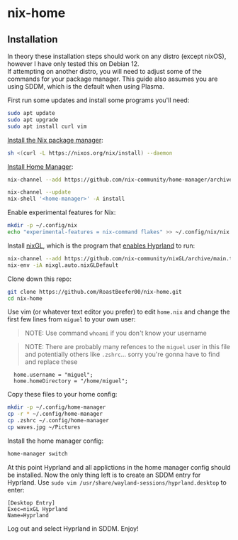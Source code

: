 # nix-home
## Installation
In theory these installation steps should work on any distro (except nixOS), however I have only tested this on Debian 12.  
If attempting on another distro, you will need to adjust some of the commands for your package manager.
This guide also assumes you are using SDDM, which is the default when using Plasma.

First run some updates and install some programs you'll need:
```bash
sudo apt update
sudo apt upgrade
sudo apt install curl vim
```

[Install the Nix package manager](https://nixos.org/download/):
```bash
sh <(curl -L https://nixos.org/nix/install) --daemon
```

[Install Home Manager](https://nix-community.github.io/home-manager/index.xhtml#sec-install-standalone):
```bash
nix-channel --add https://github.com/nix-community/home-manager/archive/master.tar.gz home-manager

nix-channel --update
nix-shell '<home-manager>' -A install
```

Enable experimental features for Nix:
```bash
mkdir -p ~/.config/nix
echo "experimental-features = nix-command flakes" >> ~/.config/nix/nix.conf
```

Install [nixGL](https://github.com/nix-community/nixGL), which is the program that [enables Hyprland](https://wiki.hyprland.org/Nix/Hyprland-on-other-distros/) to run:
```bash
nix-channel --add https://github.com/nix-community/nixGL/archive/main.tar.gz nixgl && nix-channel --update
nix-env -iA nixgl.auto.nixGLDefault
```

Clone down this repo:
```bash
git clone https://github.com/RoastBeefer00/nix-home.git
cd nix-home
```

Use vim (or whatever text editor you prefer) to edit `home.nix` and change the first few lines from `miguel` to your own user:
> NOTE: Use command `whoami` if you don't know your username

> NOTE: There are probably many refences to the `miguel` user in this file and potentially others like `.zshrc`... sorry you're gonna have to find and replace these
```
  home.username = "miguel";
  home.homeDirectory = "/home/miguel";
```

Copy these files to your home config:
```bash
mkdir -p ~/.config/home-manager
cp -r * ~/.config/home-manager
cp .zshrc ~/.config/home-manager
cp waves.jpg ~/Pictures
```

Install the home manager config:
```bash
home-manager switch
```

At this point Hyprland and all applictions in the home manager config should be installed.
Now the only thing left is to create an SDDM entry for Hyprland.  Use `sudo vim /usr/share/wayland-sessions/hyprland.desktop` to enter:
```
[Desktop Entry]
Exec=nixGL Hyprland
Name=Hyprland
```

Log out and select Hyprland in SDDM.  Enjoy!
